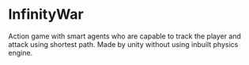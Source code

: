 # InfinityWar
Action game with smart agents who are capable to track the player and attack using shortest path. Made by unity without using inbuilt physics engine.
